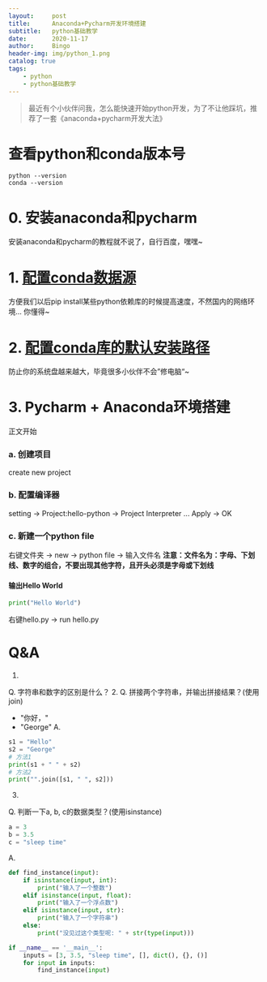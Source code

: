 ```yaml
---
layout:     post
title:      Anaconda+Pycharm开发环境搭建
subtitle:   python基础教学
date:       2020-11-17
author:     Bingo
header-img: img/python_1.png
catalog: true
tags:
    - python
    - python基础教学
---
```


> 最近有个小伙伴问我，怎么能快速开始python开发，为了不让他踩坑，推荐了一套《anaconda+pycharm开发大法》

# 查看python和conda版本号
```SHELL
python --version
conda --version
```
# 0. 安装anaconda和pycharm
安装anaconda和pycharm的教程就不说了，自行百度，嘿嘿~

# 1. [配置conda数据源](https://blog.csdn.net/Justdoforever/article/details/104152801)
方便我们以后pip install某些python依赖库的时候提高速度，不然国内的网络环境... 你懂得~

# 2. [配置conda库的默认安装路径](https://www.jb51.net/article/149625.htm)
防止你的系统盘越来越大，毕竟很多小伙伴不会”修电脑“~

# 3. Pycharm + Anaconda环境搭建
正文开始

### a. 创建项目
create new project
### b. 配置编译器
setting -> Project:hello-python -> Project Interpreter
...
Apply -> OK
### c. 新建一个python file
右键文件夹 -> new -> python file -> 输入文件名
**注意：文件名为：字母、下划线、数字的组合，不要出现其他字符，且开头必须是字母或下划线**

#### 输出Hello World
``` python
print("Hello World")
```
右键hello.py -> run hello.py

# Q&A
1. 
Q. 字符串和数字的区别是什么？
2. 
Q. 拼接两个字符串，并输出拼接结果？(使用join)
- "你好，"  
- "George"
A. 
``` python
s1 = "Hello"
s2 = "George"
# 方法1
print(s1 + " " + s2)
# 方法2
print("".join([s1, " ", s2]))
```

3. 
Q. 判断一下a, b, c的数据类型？(使用isinstance)
``` python
a = 3
b = 3.5
c = "sleep time"
```
A. 
``` python
def find_instance(input):
    if isinstance(input, int):
        print("输入了一个整数")
    elif isinstance(input, float):
        print("输入了一个浮点数")
    elif isinstance(input, str):
        print("输入了一个字符串")
    else:
        print("没见过这个类型呢: " + str(type(input)))

if __name__ == '__main__':
    inputs = [3, 3.5, "sleep time", [], dict(), {}, ()]
    for input in inputs:
        find_instance(input)
```


